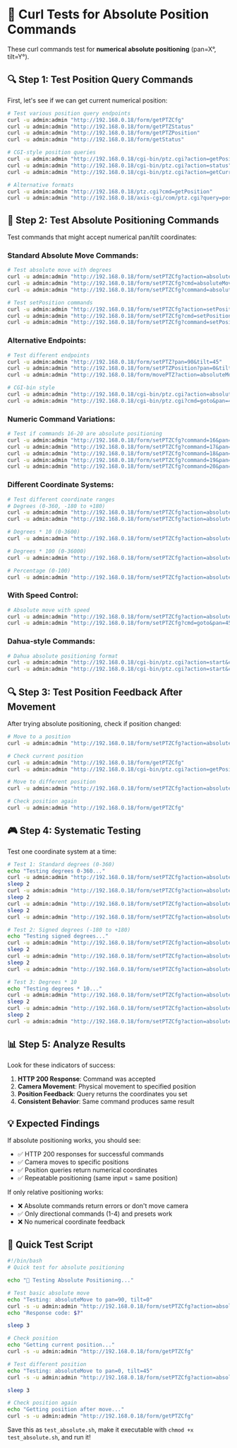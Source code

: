 # 🎯 Curl Tests for Absolute Position Commands

These curl commands test for **numerical absolute positioning** (pan=X°, tilt=Y°).

## 🔍 **Step 1: Test Position Query Commands**

First, let's see if we can get current numerical position:

```bash
# Test various position query endpoints
curl -u admin:admin "http://192.168.0.18/form/getPTZCfg"
curl -u admin:admin "http://192.168.0.18/form/getPTZStatus" 
curl -u admin:admin "http://192.168.0.18/form/getPTZPosition"
curl -u admin:admin "http://192.168.0.18/form/getStatus"

# CGI-style position queries
curl -u admin:admin "http://192.168.0.18/cgi-bin/ptz.cgi?action=getPosition"
curl -u admin:admin "http://192.168.0.18/cgi-bin/ptz.cgi?action=status"
curl -u admin:admin "http://192.168.0.18/cgi-bin/ptz.cgi?action=getCurrentPosition"

# Alternative formats
curl -u admin:admin "http://192.168.0.18/ptz.cgi?cmd=getPosition"
curl -u admin:admin "http://192.168.0.18/axis-cgi/com/ptz.cgi?query=position"
```

## 🎯 **Step 2: Test Absolute Positioning Commands**

Test commands that might accept numerical pan/tilt coordinates:

### **Standard Absolute Move Commands:**
```bash
# Test absolute move with degrees
curl -u admin:admin "http://192.168.0.18/form/setPTZCfg?action=absoluteMove&pan=90&tilt=0"
curl -u admin:admin "http://192.168.0.18/form/setPTZCfg?cmd=absoluteMove&pan=45&tilt=30"
curl -u admin:admin "http://192.168.0.18/form/setPTZCfg?command=absoluteMove&pan=0&tilt=0"

# Test setPosition commands
curl -u admin:admin "http://192.168.0.18/form/setPTZCfg?action=setPosition&panPos=120&tiltPos=45"
curl -u admin:admin "http://192.168.0.18/form/setPTZCfg?cmd=setPosition&x=90&y=30"
curl -u admin:admin "http://192.168.0.18/form/setPTZCfg?command=setPosition&panPosition=180&tiltPosition=0"
```

### **Alternative Endpoints:**
```bash
# Test different endpoints
curl -u admin:admin "http://192.168.0.18/form/setPTZ?pan=90&tilt=45"
curl -u admin:admin "http://192.168.0.18/form/setPTZPosition?pan=0&tilt=0"
curl -u admin:admin "http://192.168.0.18/form/movePTZ?action=absoluteMove&pan=45&tilt=30"

# CGI-bin style
curl -u admin:admin "http://192.168.0.18/cgi-bin/ptz.cgi?action=absoluteMove&pan=90&tilt=0"
curl -u admin:admin "http://192.168.0.18/cgi-bin/ptz.cgi?cmd=goto&pan=45&tilt=30&speed=50"
```

### **Numeric Command Variations:**
```bash
# Test if commands 16-20 are absolute positioning
curl -u admin:admin "http://192.168.0.18/form/setPTZCfg?command=16&pan=90&tilt=0"
curl -u admin:admin "http://192.168.0.18/form/setPTZCfg?command=17&pan=45&tilt=30"
curl -u admin:admin "http://192.168.0.18/form/setPTZCfg?command=18&pan=0&tilt=45"
curl -u admin:admin "http://192.168.0.18/form/setPTZCfg?command=19&pan=180&tilt=0"
curl -u admin:admin "http://192.168.0.18/form/setPTZCfg?command=20&pan=270&tilt=0"
```

### **Different Coordinate Systems:**
```bash
# Test different coordinate ranges
# Degrees (0-360, -180 to +180)
curl -u admin:admin "http://192.168.0.18/form/setPTZCfg?action=absoluteMove&pan=90&tilt=45"
curl -u admin:admin "http://192.168.0.18/form/setPTZCfg?action=absoluteMove&pan=-90&tilt=-30"

# Degrees * 10 (0-3600)
curl -u admin:admin "http://192.168.0.18/form/setPTZCfg?action=absoluteMove&pan=900&tilt=450"

# Degrees * 100 (0-36000)
curl -u admin:admin "http://192.168.0.18/form/setPTZCfg?action=absoluteMove&pan=9000&tilt=4500"

# Percentage (0-100)
curl -u admin:admin "http://192.168.0.18/form/setPTZCfg?action=absoluteMove&pan=50&tilt=25"
```

### **With Speed Control:**
```bash
# Absolute move with speed
curl -u admin:admin "http://192.168.0.18/form/setPTZCfg?action=absoluteMove&pan=90&tilt=0&panSpeed=50&tiltSpeed=50"
curl -u admin:admin "http://192.168.0.18/form/setPTZCfg?cmd=goto&pan=45&tilt=30&speed=30"
```

### **Dahua-style Commands:**
```bash
# Dahua absolute positioning format
curl -u admin:admin "http://192.168.0.18/cgi-bin/ptz.cgi?action=start&channel=0&code=PositionABS&arg1=90&arg2=45&arg3=0"
curl -u admin:admin "http://192.168.0.18/cgi-bin/ptz.cgi?action=start&channel=0&code=GotoPreset&arg1=90&arg2=45&arg3=50"
```

## 🔍 **Step 3: Test Position Feedback After Movement**

After trying absolute positioning, check if position changed:

```bash
# Move to a position
curl -u admin:admin "http://192.168.0.18/form/setPTZCfg?action=absoluteMove&pan=90&tilt=0"

# Check current position
curl -u admin:admin "http://192.168.0.18/form/getPTZCfg"
curl -u admin:admin "http://192.168.0.18/cgi-bin/ptz.cgi?action=getPosition"

# Move to different position  
curl -u admin:admin "http://192.168.0.18/form/setPTZCfg?action=absoluteMove&pan=0&tilt=45"

# Check position again
curl -u admin:admin "http://192.168.0.18/form/getPTZCfg"
```

## 🎮 **Step 4: Systematic Testing**

Test one coordinate system at a time:

```bash
# Test 1: Standard degrees (0-360)
echo "Testing degrees 0-360..."
curl -u admin:admin "http://192.168.0.18/form/setPTZCfg?action=absoluteMove&pan=0&tilt=0"
sleep 2
curl -u admin:admin "http://192.168.0.18/form/setPTZCfg?action=absoluteMove&pan=90&tilt=0" 
sleep 2
curl -u admin:admin "http://192.168.0.18/form/setPTZCfg?action=absoluteMove&pan=180&tilt=0"
sleep 2
curl -u admin:admin "http://192.168.0.18/form/setPTZCfg?action=absoluteMove&pan=270&tilt=0"

# Test 2: Signed degrees (-180 to +180)
echo "Testing signed degrees..."
curl -u admin:admin "http://192.168.0.18/form/setPTZCfg?action=absoluteMove&pan=0&tilt=0"
sleep 2
curl -u admin:admin "http://192.168.0.18/form/setPTZCfg?action=absoluteMove&pan=90&tilt=0"
sleep 2
curl -u admin:admin "http://192.168.0.18/form/setPTZCfg?action=absoluteMove&pan=-90&tilt=0"

# Test 3: Degrees * 10
echo "Testing degrees * 10..."
curl -u admin:admin "http://192.168.0.18/form/setPTZCfg?action=absoluteMove&pan=0&tilt=0"
sleep 2
curl -u admin:admin "http://192.168.0.18/form/setPTZCfg?action=absoluteMove&pan=900&tilt=0"
sleep 2
curl -u admin:admin "http://192.168.0.18/form/setPTZCfg?action=absoluteMove&pan=1800&tilt=0"
```

## 📊 **Step 5: Analyze Results**

Look for these indicators of success:

1. **HTTP 200 Response**: Command was accepted
2. **Camera Movement**: Physical movement to specified position
3. **Position Feedback**: Query returns the coordinates you set
4. **Consistent Behavior**: Same command produces same result

## 💡 **Expected Findings**

If absolute positioning works, you should see:
- ✅ HTTP 200 responses for successful commands
- ✅ Camera moves to specific positions
- ✅ Position queries return numerical coordinates
- ✅ Repeatable positioning (same input = same position)

If only relative positioning works:
- ❌ Absolute commands return errors or don't move camera
- ✅ Only directional commands (1-4) and presets work
- ❌ No numerical coordinate feedback

## 🚀 **Quick Test Script**

```bash
#!/bin/bash
# Quick test for absolute positioning

echo "🎯 Testing Absolute Positioning..."

# Test basic absolute move
echo "Testing: absoluteMove to pan=90, tilt=0"
curl -s -u admin:admin "http://192.168.0.18/form/setPTZCfg?action=absoluteMove&pan=90&tilt=0"
echo "Response code: $?"

sleep 3

# Check position
echo "Getting current position..."
curl -s -u admin:admin "http://192.168.0.18/form/getPTZCfg"

# Test different position
echo "Testing: absoluteMove to pan=0, tilt=45"  
curl -s -u admin:admin "http://192.168.0.18/form/setPTZCfg?action=absoluteMove&pan=0&tilt=45"

sleep 3

# Check position again
echo "Getting position after move..."
curl -s -u admin:admin "http://192.168.0.18/form/getPTZCfg"
```

Save this as `test_absolute.sh`, make it executable with `chmod +x test_absolute.sh`, and run it! 